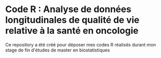 # Code R : Analyse de données longitudinales de qualité de vie relative à la santé en oncologie

Ce repository a été créé pour déposer mes codes R réalisés durant mon stage de fin d'études de master en biostatistiques
